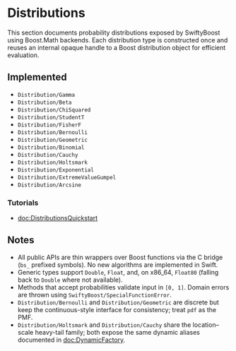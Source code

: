 # Distributions

This section documents probability distributions exposed by SwiftyBoost using Boost.Math backends. Each distribution type is constructed once and reuses an internal opaque handle to a Boost distribution object for efficient evaluation.

## Implemented

- ``Distribution/Gamma``
- ``Distribution/Beta``
- ``Distribution/ChiSquared``
- ``Distribution/StudentT``
- ``Distribution/FisherF``
- ``Distribution/Bernoulli``
- ``Distribution/Geometric``
- ``Distribution/Binomial``
- ``Distribution/Cauchy``
- ``Distribution/Holtsmark``
- ``Distribution/Exponential``
- ``Distribution/ExtremeValueGumpel``
- ``Distribution/Arcsine``

### Tutorials

- <doc:DistributionsQuickstart>

## Notes

- All public APIs are thin wrappers over Boost functions via the C bridge (`bs_` prefixed symbols). No new algorithms are implemented in Swift.
- Generic types support `Double`, `Float`, and, on x86_64, `Float80` (falling back to `Double` where not available).
- Methods that accept probabilities validate input in `[0, 1]`. Domain errors are thrown using ``SwiftyBoost/SpecialFunctionError``.
- ``Distribution/Bernoulli`` and ``Distribution/Geometric`` are discrete but keep the continuous-style interface for consistency; treat `pdf` as the PMF.
- ``Distribution/Holtsmark`` and ``Distribution/Cauchy`` share the location–scale heavy-tail family; both expose the same dynamic aliases documented in <doc:DynamicFactory>.
